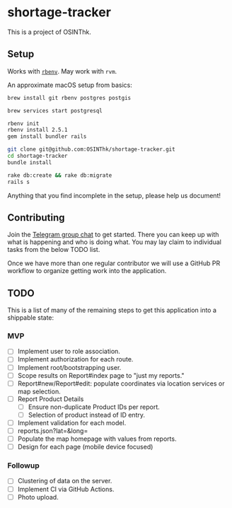 # shortage-tracker

This is a project of OSINThk.

## Setup

Works with [`rbenv`](https://github.com/rbenv/rbenv#homebrew-on-macos). May work with `rvm`.

An approximate macOS setup from basics:

```sh
brew install git rbenv postgres postgis

brew services start postgresql

rbenv init
rbenv install 2.5.1
gem install bundler rails

git clone git@github.com:OSINThk/shortage-tracker.git
cd shortage-tracker
bundle install

rake db:create && rake db:migrate
rails s
```

Anything that you find incomplete in the setup, please help us document!

## Contributing

Join the [Telegram group chat](https://t.me/joinchat/Aig7CRa2KapdIcMJX21--A) to get started. There you can keep up with what is happening and who is doing what. You may lay claim to individual tasks from the below TODO list.

Once we have more than one regular contributor we will use a GitHub PR workflow to organize getting work into the application.

## TODO

This is a list of many of the remaining steps to get this application into a shippable state:

### MVP
- [ ] Implement user to role association.
- [ ] Implement authorization for each route.
- [ ] Implement root/bootstrapping user.
- [ ] Scope results on Report#index page to "just my reports."
- [ ] Report#new/Report#edit: populate coordinates via location services or map selection.
- [ ] Report Product Details
  - [ ] Ensure non-duplicate Product IDs per report.
  - [ ] Selection of product instead of ID entry.
- [ ] Implement validation for each model.
- [ ] reports.json?lat=&long=
- [ ] Populate the map homepage with values from reports.
- [ ] Design for each page (mobile device focused)

### Followup
- [ ] Clustering of data on the server.
- [ ] Implement CI via GitHub Actions.
- [ ] Photo upload.
